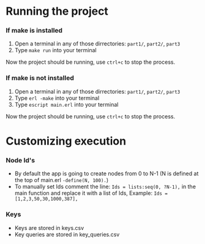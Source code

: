 # Running the project

### If make is  installed

1. Open a terminal in any of those dirrectories: `part1/`, `part2/`, `part3`
2. Type `make run` into your terminal

Now the project should be running, use `ctrl+c` to stop the process.

### If  make is not installed

1. Open a terminal in any of those dirrectories: `part1/`, `part2/`, `part3`
2. Type `erl -make` into your terminal 
3. Type `escript main.erl` into your terminal

Now the project should be running, use `ctrl+c` to stop the process.

# Customizing execution

### Node Id's
- By default the app is going to create nodes from 0 to N-1 (N is defined at the top of main.erl `-define(N, 100).`)
- To manually set Ids comment the line:     `Ids = lists:seq(0, ?N-1),` in the main function and replace it with a list of Ids, Example: `Ids = [1,2,3,50,30,1000,387],`

### Keys
- Keys are stored in keys.csv
- Key queries are stored in key_queries.csv